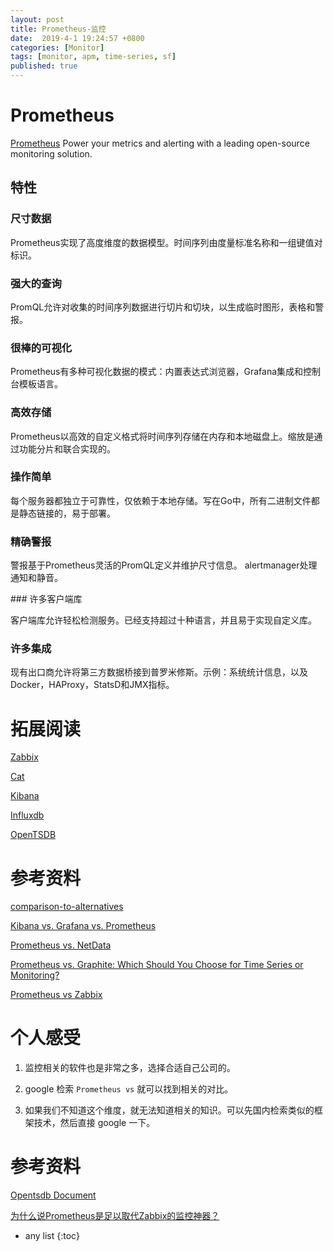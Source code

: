 ```yaml
---
layout: post
title: Prometheus-监控
date:  2019-4-1 19:24:57 +0800
categories: [Monitor]
tags: [monitor, apm, time-series, sf]
published: true
---
```


# Prometheus

[Prometheus](https://prometheus.io/) Power your metrics and alerting with a leading open-source monitoring solution.
 
## 特性

### 尺寸数据

Prometheus实现了高度维度的数据模型。时间序列由度量标准名称和一组键值对标识。

### 强大的查询

PromQL允许对收集的时间序列数据进行切片和切块，以生成临时图形，表格和警报。

### 很棒的可视化

Prometheus有多种可视化数据的模式：内置表达式浏览器，Grafana集成和控制台模板语言。

### 高效存储

Prometheus以高效的自定义格式将时间序列存储在内存和本地磁盘上。缩放是通过功能分片和联合实现的。

### 操作简单

每个服务器都独立于可靠性，仅依赖于本地存储。写在Go中，所有二进制文件都是静态链接的，易于部署。

### 精确警报

警报基于Prometheus灵活的PromQL定义并维护尺寸信息。 alertmanager处理通知和静音。

### 许多客户端库

客户端库允许轻松检测服务。已经支持超过十种语言，并且易于实现自定义库。

### 许多集成

现有出口商允许将第三方数据桥接到普罗米修斯。示例：系统统计信息，以及Docker，HAProxy，StatsD和JMX指标。

# 拓展阅读

[Zabbix](https://houbb.github.io/2018/11/25/zabbix)

[Cat](https://houbb.github.io/2016/12/16/cat)

[Kibana](https://houbb.github.io/2016/10/16/kibana)

[Influxdb](https://houbb.github.io/2019/04/01/database-influxdb)

[OpenTSDB](https://houbb.github.io/2019/04/01/database-opentsdb)

# 参考资料

[comparison-to-alternatives](https://prometheus.io/docs/introduction/comparison/#comparison-to-alternatives)

[Kibana vs. Grafana vs. Prometheus](https://stackshare.io/stackups/grafana-vs-kibana-vs-prometheus)

[Prometheus vs. NetData](https://stackshare.io/stackups/netdata-vs-prometheus)

[Prometheus vs. Graphite: Which Should You Choose for Time Series or Monitoring?](https://logz.io/blog/prometheus-vs-graphite/)

[Prometheus vs Zabbix](https://www.jianshu.com/p/b3a261d1502b)

# 个人感受

1. 监控相关的软件也是非常之多，选择合适自己公司的。

2. google 检索 `Prometheus vs` 就可以找到相关的对比。

3. 如果我们不知道这个维度，就无法知道相关的知识。可以先国内检索类似的框架技术，然后直接 google 一下。

# 参考资料

[Opentsdb Document](http://opentsdb.net/docs/build/html/index.html)

[为什么说Prometheus是足以取代Zabbix的监控神器？](https://mp.weixin.qq.com/s/zM4BHk4aPaCbpbndhwIbxg)

* any list
{:toc}